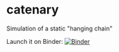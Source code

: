 # catenary
Simulation of a static "hanging chain"

Launch it on Binder: 
[![Binder](https://mybinder.org/badge.svg)](https://mybinder.org/v2/gh/bitmorse/catenary/master)
